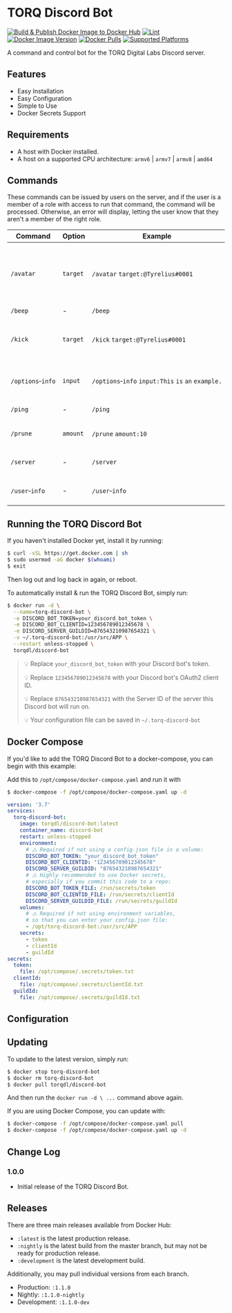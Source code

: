 # TORQ Discord Bot

[![Build & Publish Docker Image to Docker Hub](https://github.com/TORQDL/discord-bot/actions/workflows/deploy.yml/badge.svg?branch=production)](https://github.com/TORQDL/discord-bot/actions/workflows/deploy.yml)
[![Lint](https://github.com/TORQDL/discord-bot/actions/workflows/lint.yml/badge.svg?branch=master)](https://github.com/TORQDL/discord-bot/actions/workflows/lint.yml)
[![Docker Image Version](https://img.shields.io/docker/v/torqdl/discord-bot/latest)](https://hub.docker.com/r/torqdl/discord-bot)
[![Docker Pulls](https://img.shields.io/docker/pulls/torqdl/discord-bot)](https://hub.docker.com/r/torqdl/discord-bot)
[![Supported Platforms](https://img.shields.io/badge/platform-armv6%20%7C%20armv7%20%7C%20arm64%20%7C%20amd64-blue)](https://hub.docker.com/r/torqdl/discord-bot)

A command and control bot for the TORQ Digital Labs Discord server.

## Features

* Easy Installation
* Easy Configuration
* Simple to Use
* Docker Secrets Support

## Requirements

* A host with Docker installed.
* A host on a supported CPU architecture: `armv6`&nbsp;|&nbsp;`armv7`&nbsp;|&nbsp;`armv8`&nbsp;|&nbsp;`amd64`

## Commands

These commands can be issued by users on the server, and if the user is a member of a role with access to run that command, the command will be processed. Otherwise, an error will display, letting the user know that they aren't a member of the right role.

| Command | Option | Example | Description |
| - | - | - | - |
| `/avatar` | `target` | `/avatar`&nbsp;`target:@Tyrelius#0001` | Get the avatar URL of the selected user, or your own avatar. |
| `/beep` | - | `/beep` | Beep! |
| `/kick` | `target` | `/kick`&nbsp;`target:@Tyrelius#0001` | Select a member and kick them (but not really). |
| `/options`&#8209;`info` | `input` | `/options`&#8209;`info`&nbsp;`input:This`&nbsp;`is`&nbsp;`an`&nbsp;`example.` | Information about the options provided. |
| `/ping` | - | `/ping` | Replies with Pong! |
| `/prune` | `amount` | `/prune`&nbsp;`amount:10` | Prune up to 99 messages. |
| `/server` | - | `/server` | Display info about this server. |
| `/user`&#8209;`info` | - | `/user`&#8209;`info` | Display info about yourself. |

<!-- > 💡 If you change `WG_PORT`, make sure to also change the exposed port. -->

## Running the TORQ Discord Bot

If you haven't installed Docker yet, install it by running:

```bash
$ curl -sSL https://get.docker.com | sh
$ sudo usermod -aG docker $(whoami)
$ exit
```

Then log out and log back in again, or reboot.

To automatically install & run the TORQ Discord Bot, simply run:

```bash
$ docker run -d \
  --name=torq-discord-bot \
  -e DISCORD_BOT_TOKEN=your_discord_bot_token \
  -e DISCORD_BOT_CLIENTID=123456789012345678 \
  -e DISCORD_SERVER_GUILDID=876543210987654321 \
  -v ~/.torq-discord-bot:/usr/src/APP \
  --restart unless-stopped \
  torqdl/discord-bot
```

> 💡 Replace `your_discord_bot_token` with your Discord bot's token.
> 
> 💡 Replace `123456789012345678` with your Discord bot's OAuth2 client ID.
> 
> 💡 Replace `876543210987654321` with the Server ID of the server this Discord bot will run on.
>
> 💡 Your configuration file can be saved in `~/.torq-discord-bot`

## Docker Compose

If you'd like to add the TORQ Discord Bot to a docker-compose, you can begin with this example:

Add this to `/opt/compose/docker-compose.yaml` and run it with
```bash
$ docker-compose -f /opt/compose/docker-compose.yaml up -d
```

```yaml
version: '3.7'
services:
  torq-discord-bot:
    image: torqdl/discord-bot:latest
    container_name: discord-bot
    restart: unless-stopped
    environment:
      # ⚠️ Required if not using a config.json file in a volume:
      DISCORD_BOT_TOKEN: "your_discord_bot_token"
      DISCORD_BOT_CLIENTID: "123456789012345678"
      DISCORD_SERVER_GUILDID: "876543210987654321"
      # ⚠️ Highly recommended to use Docker secrets,
      # especially if you commit this code to a repo:
      DISCORD_BOT_TOKEN_FILE: /run/secrets/token
      DISCORD_BOT_CLIENTID_FILE: /run/secrets/clientId
      DISCORD_SERVER_GUILDID_FILE: /run/secrets/guildId
    volumes:
      # ⚠️ Required if not using environment variables,
      # so that you can enter your config.json file:
      - /opt/torq-discord-bot:/usr/src/APP
    secrets:
      - token
      - clientId
      - guildId
secrets:
  token:
    file: /opt/compose/.secrets/token.txt
  clientId:
    file: /opt/compose/.secrets/clientId.txt
  guildId:
    file: /opt/compose/.secrets/guildId.txt
```

## Configuration



## Updating

To update to the latest version, simply run:

```bash
$ docker stop torq-discord-bot
$ docker rm torq-discord-bot
$ docker pull torqdl/discord-bot
```
And then run the `docker run -d \ ...` command above again.

If you are using Docker Compose, you can update with:
```bash
$ docker-compose -f /opt/compose/docker-compose.yaml pull
$ docker-compose -f /opt/compose/docker-compose.yaml up -d
```

## Change Log

### 1.0.0

* Initial release of the TORQ Discord Bot.

## Releases

There are three main releases available from Docker Hub:
* `:latest` is the latest production release.
* `:nightly` is the latest build from the master branch, but may not be ready for production release.
* `:development` is the latest development build.

Additionally, you may pull individual versions from each branch.
* Production: `:1.1.0`
* Nightly: `:1.1.0-nightly`
* Development: `:1.1.0-dev`
